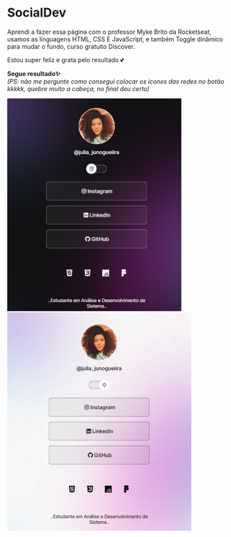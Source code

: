 # SocialDev

Aprendi a fazer essa página com o professor Myke Brito da Rocketseat, usamos as linguagens HTML, CSS E JavaScript, e também Toggle dinâmico para mudar o fundo, curso gratuito Discover.

Estou super feliz e grata pelo resultado 💕

<b>Segue resultado✨</b>
<br>
<i>(PS: não me pergunte como consegui colocar os icones das redes no botão kkkkk, quebre muito a cabeça, no final deu certo)</i>

![Alt Foto da página com o tema escuro][def] ![Alt Foto da página com o tema claro](image-1.png)

[def]: image.png
